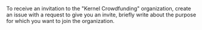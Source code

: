 To receive an invitation to the  "Kernel Crowdfunding" organization, create an issue with a request to give you an invite, briefly write about the purpose for which you want to join the organization.
